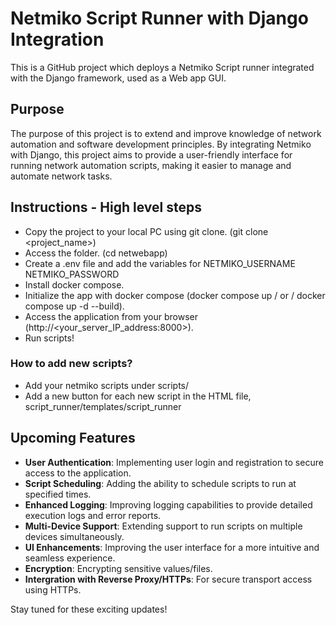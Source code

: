 # Netmiko Script Runner with Django Integration

This is a GitHub project which deploys a Netmiko Script runner integrated with the Django framework, used as a Web app GUI.

## Purpose

The purpose of this project is to extend and improve knowledge of network automation and software development principles. By integrating Netmiko with Django, this project aims to provide a user-friendly interface for running network automation scripts, making it easier to manage and automate network tasks.

## Instructions - High level steps

- Copy the project to your local PC using git clone. (git clone <project_name>)
- Access the folder. (cd netwebapp)
- Create a .env file and add the variables for NETMIKO_USERNAME NETMIKO_PASSWORD
- Install docker compose.
- Initialize the app with docker compose (docker compose up / or / docker compose up -d --build).
- Access the application from your browser (http://<your_server_IP_address:8000>).
- Run scripts! 

### How to add new scripts?

- Add your netmiko scripts under scripts/
- Add a new button for each new script in the HTML file, script_runner/templates/script_runner

## Upcoming Features

- **User Authentication**: Implementing user login and registration to secure access to the application.
- **Script Scheduling**: Adding the ability to schedule scripts to run at specified times.
- **Enhanced Logging**: Improving logging capabilities to provide detailed execution logs and error reports.
- **Multi-Device Support**: Extending support to run scripts on multiple devices simultaneously.
- **UI Enhancements**: Improving the user interface for a more intuitive and seamless experience.
- **Encryption**: Encrypting sensitive values/files.
- **Intergration with Reverse Proxy/HTTPs**: For secure transport access using HTTPs.

Stay tuned for these exciting updates!



